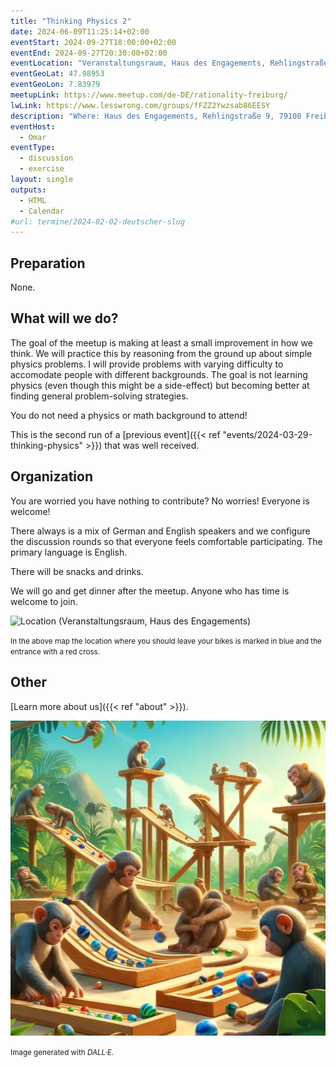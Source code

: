 ```yaml
---
title: "Thinking Physics 2"
date: 2024-06-09T11:25:14+02:00
eventStart: 2024-09-27T18:00:00+02:00
eventEnd: 2024-09-27T20:30:00+02:00
eventLocation: "Veranstaltungsraum, Haus des Engagements, Rehlingstraße 9, 79100 Freiburg"
eventGeoLat: 47.98953
eventGeoLon: 7.83979
meetupLink: https://www.meetup.com/de-DE/rationality-freiburg/
lwLink: https://www.lesswrong.com/groups/fFZZ2Ywzsab86EESY
description: "Where: Haus des Engagements, Rehlingstraße 9, 79100 Freiburg. When: Friday, September 27th 2024 at 18:00 hours CEST."
eventHost:
  - Omar
eventType:
  - discussion
  - exercise
layout: single
outputs:
  - HTML
  - Calendar
#url: termine/2024-02-02-deutscher-slug
---
```



## Preparation

None.


## What will we do?

The goal of the meetup is making at least a small improvement in how we think.
We will practice this by reasoning from the ground up about simple physics
problems. I will provide problems with varying difficulty to accomodate people
with different backgrounds. The goal is not learning physics (even though this
might be a side-effect) but becoming better at finding general problem-solving
strategies.

You do not need a physics or math background to attend!

This is the second run of a [previous event]({{< ref "events/2024-03-29-thinking-physics" >}}) that was well received.


## Organization

You are worried you have nothing to contribute? No worries! Everyone is
welcome!

There always is a mix of German and English speakers and we configure the
discussion rounds so that everyone feels comfortable participating. The primary
language is English.

There will be snacks and drinks.

We will go and get dinner after the meetup. Anyone who has time is welcome to
join.

![Location (Veranstaltungsraum, Haus des Engagements)](/images/hde-new-building.png)

<small>In the above map the location where you should leave your bikes is marked
in blue and the entrance with a red cross.</small>


## Other

[Learn more about us]({{< ref "about" >}}).

![Monkeys experimenting with marbles](cover.webp "Monkeys experimenting with marbles")

<small>Image generated with _DALL·E_.</small>
